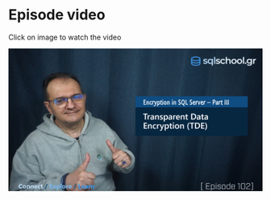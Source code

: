 # Episode video

Click on image to watch the video

[![Watch the video](./ytimage.png)](https://youtu.be/8vCXf10wCzY)

